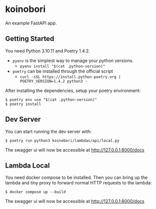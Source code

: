 # koinobori

An example FastAPI app.

## Getting Started

You need Python 3.10.11 and Poetry 1.4.2.

- `pyenv` is the simplest way to manage your python versions.
  - `pyenv install "$(cat .python-version)"`
- `poetry` can be installed through the official script
  - `curl -sSL https://install.python-poetry.org | POETRY_VERSION=1.4.2 python3 -`

After installing the dependencies, setup your poetry environment:

    $ poetry env use "$(cat .python-version)"
    $ poetry install

## Dev Server

You can start running the dev server with:

    $ poetry run python3 koinobori/lambdas/api/local.py

The swagger ui will now be accessible at http://127.0.0.1:8000/docs


## Lambda Local

You need docker compose to be installed. Then you can bring up the lambda and tiny proxy to forward normal HTTP requests to the lambda:

    $ docker compose up --build

The swagger ui will now be accessible at http://127.0.0.1:8000/docs
